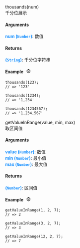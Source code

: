 <div><div id="thousands" class="item-method-name" style="margin-top: -65px; padding-top: 65px;"><div class="item-method-name-area">thousands(num)</div></div><div class="item-method-content"><div>千分位展示</div><h4>Arguments</h4><div><strong style="color: #1890ff;">num</strong><strong style="color: #1890ff;"> (<code>Number</code>)</strong><span>: 数值</span></div><h4>Returns</h4><span><strong style="color: #1890ff;">(<code>String</code>)</strong><span>: 千分位字符串</span></span><h4><span>Example</span><i style="margin-left: 10px; cursor: pointer;" ariaLabel="图标: code" class="anticon anticon-code-sandbox action-showREPL" data-funcname="thousands" data-example="120,156,139,86,42,201,200,47,45,78,204,75,41,214,48,52,50,214,180,142,201,211,215,87,176,181,83,80,7,242,212,149,116,80,165,77,144,229,117,128,124,76,21,166,102,230,232,138,116,128,98,234,74,177,0,56,38,27,187"><svg viewBox="64 64 896 896" focusable="false" data-icon="code-sandbox" width="1em" height="1em" fill="currentColor" aria-hidden="true"><path d="M709.6 210l.4-.2h.2L512 96 313.9 209.8h-.2l.7.3L151.5 304v416L512 928l360.5-208V304l-162.9-94zM482.7 843.6L339.6 761V621.4L210 547.8V372.9l272.7 157.3v313.4zM238.2 321.5l134.7-77.8 138.9 79.7 139.1-79.9 135.2 78-273.9 158-274-158zM814 548.3l-128.8 73.1v139.1l-143.9 83V530.4L814 373.1v175.2z"></path></svg></i></h4><div style="display: none;">暂无</div><pre><code><span class="hljs-title function_">thousands</span>(<span class="hljs-number">123</span>);
<span class="hljs-comment">// =&gt; &#x27;123&#x27;</span></code></pre><pre><code><span class="hljs-title function_">thousands</span>(<span class="hljs-number">1234</span>);
<span class="hljs-comment">// =&gt; &#x27;1,234&#x27;</span></code></pre><pre><code><span class="hljs-title function_">thousands</span>(<span class="hljs-number">1234567</span>);
<span class="hljs-comment">// =&gt; &#x27;1,234,567&#x27;</span></code></pre></div></div>
<div><div id="getvalueinrange" class="item-method-name" style="margin-top: -65px; padding-top: 65px;"><div class="item-method-name-area">getValueInRange(value, min, max)</div></div><div class="item-method-content"><div>取区间值</div><h4>Arguments</h4><div><strong style="color: #1890ff;">value</strong><strong style="color: #1890ff;"> (<code>Number</code>)</strong><span>: 数值</span></div><div><strong style="color: #1890ff;">min</strong><strong style="color: #1890ff;"> (<code>Number</code>)</strong><span>: 最小值</span></div><div><strong style="color: #1890ff;">max</strong><strong style="color: #1890ff;"> (<code>Number</code>)</strong><span>: 最大值</span></div><h4>Returns</h4><span><strong style="color: #1890ff;">(<code>Number</code>)</strong><span>: 区间值</span></span><h4><span>Example</span><i style="margin-left: 10px; cursor: pointer;" ariaLabel="图标: code" class="anticon anticon-code-sandbox action-showREPL" data-funcname="getValueInRange" data-example="120,156,139,86,74,79,45,9,75,204,41,77,245,204,11,74,204,75,79,213,48,212,81,48,210,81,48,215,180,142,201,211,215,87,176,181,83,48,82,210,193,80,100,140,174,200,24,139,34,67,35,116,85,230,74,177,0,67,156,31,51"><svg viewBox="64 64 896 896" focusable="false" data-icon="code-sandbox" width="1em" height="1em" fill="currentColor" aria-hidden="true"><path d="M709.6 210l.4-.2h.2L512 96 313.9 209.8h-.2l.7.3L151.5 304v416L512 928l360.5-208V304l-162.9-94zM482.7 843.6L339.6 761V621.4L210 547.8V372.9l272.7 157.3v313.4zM238.2 321.5l134.7-77.8 138.9 79.7 139.1-79.9 135.2 78-273.9 158-274-158zM814 548.3l-128.8 73.1v139.1l-143.9 83V530.4L814 373.1v175.2z"></path></svg></i></h4><div style="display: none;">暂无</div><pre><code><span class="hljs-title function_">getValueInRange</span>(<span class="hljs-number">1</span>, <span class="hljs-number">2</span>, <span class="hljs-number">7</span>);
<span class="hljs-comment">// =&gt; 2</span></code></pre><pre><code><span class="hljs-title function_">getValueInRange</span>(<span class="hljs-number">3</span>, <span class="hljs-number">2</span>, <span class="hljs-number">7</span>);
<span class="hljs-comment">// =&gt; 3</span></code></pre><pre><code><span class="hljs-title function_">getValueInRange</span>(<span class="hljs-number">12</span>, <span class="hljs-number">2</span>, <span class="hljs-number">7</span>);
<span class="hljs-comment">// =&gt; 7</span></code></pre></div></div>